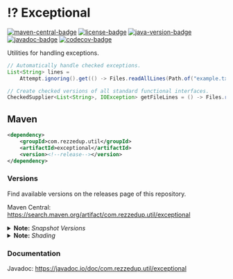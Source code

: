 <!-- Badges Config -->

[maven-central]: https://search.maven.org/artifact/com.rezzedup.util/exceptional "Maven Central"
[maven-central-badge]: https://img.shields.io/maven-central/v/com.rezzedup.util/exceptional?color=ok&label=Maven%20Central

[license]: ./LICENSE "Project License: MPL-2.0"
[license-badge]: https://img.shields.io/badge/License-MPL--2.0-blue

[java-version]: # "Java Version: 11"
[java-version-badge]: https://img.shields.io/badge/Java-11-orange

[javadoc]: https://javadoc.io/doc/com.rezzedup.util/exceptional "View Javadocs"
[javadoc-badge]: https://javadoc.io/badge2/com.rezzedup.util/exceptional/javadoc.svg?label=Javadoc&color=%234D7A97

[codecov]: https://app.codecov.io/gh/RezzedUp/Exceptional/
[codecov-badge]: https://codecov.io/gh/RezzedUp/Exceptional/branch/main/graph/badge.svg

<!-- Header -->

# ⁉️ Exceptional

[![maven-central-badge]][maven-central]
[![license-badge]][license]
[![java-version-badge]][java-version]
[![javadoc-badge]][javadoc]
[![codecov-badge]][codecov]

Utilities for handling exceptions.

```java
// Automatically handle checked exceptions.
List<String> lines =
    Attempt.ignoring().get(() -> Files.readAllLines(Path.of("example.txt"))).orElseGet(List::of);

// Create checked versions of all standard functional interfaces.
CheckedSupplier<List<String>, IOException> getFileLines = () -> Files.readAllLines(Path.of("example.txt"));
```

## Maven

```xml
<dependency>
    <groupId>com.rezzedup.util</groupId>
    <artifactId>exceptional</artifactId>
    <version><!--release--></version>
</dependency>
```

### Versions

Find available versions on the releases page of this repository.

Maven Central: https://search.maven.org/artifact/com.rezzedup.util/exceptional

<details id="note-snapshot-versions">
<summary><b>Note:</b> <i>Snapshot Versions</i></summary>

> [ℹ️](#note-snapshot-versions)
> Snapshot releases are available at the following repository:
>
> ```xml
> <repositories>
>     <repository>
>         <id>ossrh-snapshots</id>
>         <url>https://s01.oss.sonatype.org/content/repositories/snapshots</url>
>     </repository>
> </repositories>
> ```
</details>

<details>
<summary><b>Note:</b> <i>Shading</i></summary>

> [ℹ️](#note-shading)
> If you intend to shade this library, please consider **relocating** the packages
> to avoid potential conflicts with other projects. This library also utilizes
> nullness annotations, which may be undesirable in a shaded uber-jar. They can
> safely be excluded, and you are encouraged to do so.
</details>

### Documentation

Javadoc: https://javadoc.io/doc/com.rezzedup.util/exceptional

